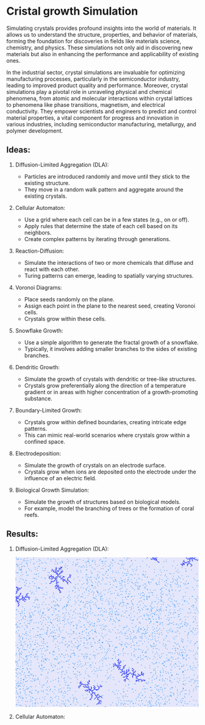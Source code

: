 # Cristal growth Simulation

Simulating crystals provides profound insights into the world of materials. It allows us to understand the structure, properties, and behavior of materials, forming the foundation for discoveries in fields like materials science, chemistry, and physics. These simulations not only aid in discovering new materials but also in enhancing the performance and applicability of existing ones.

In the industrial sector, crystal simulations are invaluable for optimizing manufacturing processes, particularly in the semiconductor industry, leading to improved product quality and performance. Moreover, crystal simulations play a pivotal role in unraveling physical and chemical phenomena, from atomic and molecular interactions within crystal lattices to phenomena like phase transitions, magnetism, and electrical conductivity. They empower scientists and engineers to predict and control material properties, a vital component for progress and innovation in various industries, including semiconductor manufacturing, metallurgy, and polymer development.

## Ideas:

1. Diffusion-Limited Aggregation (DLA):
    - Particles are introduced randomly and move until they stick to the existing structure.
    - They move in a random walk pattern and aggregate around the existing crystals.

2. Cellular Automaton:

    - Use a grid where each cell can be in a few states (e.g., on or off).
    - Apply rules that determine the state of each cell based on its neighbors.
    - Create complex patterns by iterating through generations.

3. Reaction-Diffusion:

    - Simulate the interactions of two or more chemicals that diffuse and react with each other.
    - Turing patterns can emerge, leading to spatially varying structures.

4. Voronoi Diagrams:

    - Place seeds randomly on the plane.
    - Assign each point in the plane to the nearest seed, creating Voronoi cells.
    - Crystals grow within these cells.

5. Snowflake Growth:

    - Use a simple algorithm to generate the fractal growth of a snowflake.
    - Typically, it involves adding smaller branches to the sides of existing branches.

6. Dendritic Growth:

    - Simulate the growth of crystals with dendritic or tree-like structures.
    - Crystals grow preferentially along the direction of a temperature gradient or in areas with higher concentration of a growth-promoting substance.

7. Boundary-Limited Growth:

    - Crystals grow within defined boundaries, creating intricate edge patterns.
    - This can mimic real-world scenarios where crystals grow within a confined space.

8. Electrodeposition:

    - Simulate the growth of crystals on an electrode surface.
    - Crystals grow when ions are deposited onto the electrode under the influence of an electric field.

9. Biological Growth Simulation:

    - Simulate the growth of structures based on biological models.
    - For example, model the branching of trees or the formation of coral reefs.

## Results:

1. Diffusion-Limited Aggregation (DLA):

    ![DLA Picture](results/result_dla.png)

2. Cellular Automaton:

